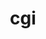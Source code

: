 ---
layout: tag-list
type: tag
title: cgi
slug: cgi
category: Tag
sidebar: false
description: >
    Son útiles cuando se desea restringir los procesos propios después de realizar operaciones privilegiadas
---